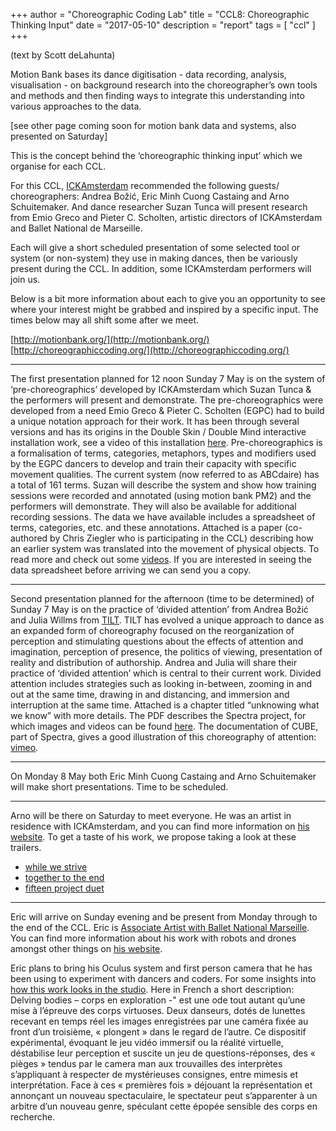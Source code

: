 +++
author = "Choreographic Coding Lab"
title = "CCL8: Choreographic Thinking Input"
date = "2017-05-10"
description = "report"
tags = [ "ccl" ]
+++

(text by Scott deLahunta)

Motion Bank bases its dance digitisation - data recording, analysis, visualisation - on background research into the choreographer’s own tools and methods and then finding ways to integrate this understanding into various approaches to the data.

[see other page coming soon for motion bank data and systems, also presented on Saturday]

This is the concept behind the ‘choreographic thinking input’ which we organise for each CCL.

For this CCL, [ICKAmsterdam](http://www.ickamsterdam.com/) recommended the following guests/ choreographers: Andrea Božić, Eric Minh Cuong Castaing and Arno Schuitemaker. And dance researcher Suzan Tunca will present research from Emio Greco and Pieter C. Scholten, artistic directors of ICKAmsterdam and Ballet National de Marseille.

Each will give a short scheduled presentation of some selected tool or system (or non-system) they use in making dances, then be variously present during the CCL. In addition, some ICKAmsterdam performers will join us.

Below is a bit more information about each to give you an opportunity to see where your interest might be grabbed and inspired by a specific input. The times below may all shift some after we meet.

[http://motionbank.org/](http://motionbank.org/)  
[http://choreographiccoding.org/](http://choreographiccoding.org/)

----

The first presentation planned for 12 noon Sunday 7 May is on the system of ‘pre-choreographics’ developed by ICKAmsterdam which Suzan Tunca & the performers will present and demonstrate. The pre-choreographics were developed from a need Emio Greco & Pieter C. Scholten (EGPC) had to build a unique notation approach for their work. It has been through several versions and has its origins in the Double Skin / Double Mind interactive installation work, see a video of this installation [here](http://insidemovementknowledge.net/). Pre-choreographics is a formalisation of terms, categories, metaphors, types and modifiers used by the EGPC dancers to develop and train their capacity with specific movement qualities. The current system (now referred to as ABCdaire) has a total of 161 terms. Suzan will describe the system and show how training sessions were recorded and annotated (using motion bank PM2) and the performers will demonstrate. They will also be available for additional recording sessions. The data we have available includes a spreadsheet of terms, categories, etc. and these annotations. Attached is a paper (co-authored by Chris Ziegler who is participating in the CCL) describing how an earlier system was translated into the movement of physical objects. To read more and check out some [videos](http://www.ickamsterdam.com/en/academy/research/ick/pre-choreographic-elements-9). If you are interested in seeing the data spreadsheet before arriving we can send you a copy.

----

Second presentation planned for the afternoon (time to be determined) of Sunday 7 May is on the practice of ‘divided attention’ from Andrea Božić and Julia Willms from [TILT](http://www.andreabozic.com/tilt2). TILT has evolved a unique approach to dance as an expanded form of choreography focused on the reorganization of perception and stimulating questions about the effects of attention and imagination, perception of presence, the politics of viewing, presentation of reality and distribution of authorship. Andrea and Julia will share their practice of ‘divided attention’ which is central to their current work. Divided attention includes strategies such as looking in-between, zooming in and out at the same time, drawing in and distancing, and immersion and interruption at the same time. Attached is a chapter titled “unknowing what we know” with more details. The PDF describes the Spectra project, for which images and videos can be found [here](http://www.andreabozic.com/spectra-light-bird-not-feather-vienna-art-foundation-kunstraum-am-schauplatz). The documentation of CUBE, part of Spectra, gives a good illustration of this choreography of attention: [vimeo](https://vimeo.com/146582948).

----

On Monday 8 May both Eric Minh Cuong Castaing and Arno Schuitemaker will make short presentations. Time to be scheduled.

----

Arno will be there on Saturday to meet everyone. He was an artist in residence with ICKAmsterdam, and you can find more information on [his website](http://arnoschuitemaker.com/about/). To get a taste of his work, we propose taking a look at these trailers.

- [while we strive](https://youtu.be/jQrTLrx3lxk)
- [together to the end](https://youtu.be/OGEiOSN5O1U)
- [fifteen project duet](https://youtu.be/Fmm92kB4rVw)

----

Eric will arrive on Sunday evening and be present from Monday through to the end of the CCL. Eric is [Associate Artist with Ballet National Marseille](http://www.ballet-de-marseille.com/fr/collaborations/artiste-associe). You can find more information about his work with robots and drones amongst other things on [his website](http://shonen.info/).

Eric plans to bring his Oculus system and first person camera that he has been using to experiment with dancers and coders. For some insights into [how this work looks in the studio](https://vimeo.com/206091696). Here in French a short description: Delving bodies – corps en exploration -" est une ode tout autant qu’une mise à l’épreuve des corps virtuoses. Deux danseurs, dotés de lunettes recevant en temps réel les images enregistrées par une caméra fixée au front d’un troisième, « plongent » dans le regard de l’autre. Ce dispositif expérimental, évoquant le jeu vidéo immersif ou la réalité virtuelle, déstabilise leur perception et suscite un jeu de questions-réponses, des « pièges » tendus par le camera man aux trouvailles des interprètes s’appliquant à respecter de mystérieuses consignes, entre mimesis et interprétation. Face à ces « premières fois » déjouant la représentation et annonçant un nouveau spectaculaire, le spectateur peut s’apparenter à un arbitre d’un nouveau genre, spéculant cette épopée sensible des corps en recherche.
